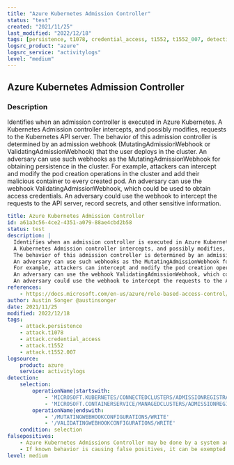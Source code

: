 ```yaml
---
title: "Azure Kubernetes Admission Controller"
status: "test"
created: "2021/11/25"
last_modified: "2022/12/18"
tags: [persistence, t1078, credential_access, t1552, t1552_007, detection_rule]
logsrc_product: "azure"
logsrc_service: "activitylogs"
level: "medium"
---
```


## Azure Kubernetes Admission Controller

### Description

Identifies when an admission controller is executed in Azure Kubernetes.
A Kubernetes Admission controller intercepts, and possibly modifies, requests to the Kubernetes API server.
The behavior of this admission controller is determined by an admission webhook (MutatingAdmissionWebhook or ValidatingAdmissionWebhook) that the user deploys in the cluster.
An adversary can use such webhooks as the MutatingAdmissionWebhook for obtaining persistence in the cluster.
For example, attackers can intercept and modify the pod creation operations in the cluster and add their malicious container to every created pod.
An adversary can use the webhook ValidatingAdmissionWebhook, which could be used to obtain access credentials.
An adversary could use the webhook to intercept the requests to the API server, record secrets, and other sensitive information.


```yml
title: Azure Kubernetes Admission Controller
id: a61a3c56-4ce2-4351-a079-88ae4cbd2b58
status: test
description: |
  Identifies when an admission controller is executed in Azure Kubernetes.
  A Kubernetes Admission controller intercepts, and possibly modifies, requests to the Kubernetes API server.
  The behavior of this admission controller is determined by an admission webhook (MutatingAdmissionWebhook or ValidatingAdmissionWebhook) that the user deploys in the cluster.
  An adversary can use such webhooks as the MutatingAdmissionWebhook for obtaining persistence in the cluster.
  For example, attackers can intercept and modify the pod creation operations in the cluster and add their malicious container to every created pod.
  An adversary can use the webhook ValidatingAdmissionWebhook, which could be used to obtain access credentials.
  An adversary could use the webhook to intercept the requests to the API server, record secrets, and other sensitive information.
references:
    - https://docs.microsoft.com/en-us/azure/role-based-access-control/resource-provider-operations#microsoftkubernetes
author: Austin Songer @austinsonger
date: 2021/11/25
modified: 2022/12/18
tags:
    - attack.persistence
    - attack.t1078
    - attack.credential_access
    - attack.t1552
    - attack.t1552.007
logsource:
    product: azure
    service: activitylogs
detection:
    selection:
        operationName|startswith:
            - 'MICROSOFT.KUBERNETES/CONNECTEDCLUSTERS/ADMISSIONREGISTRATION.K8S.IO'
            - 'MICROSOFT.CONTAINERSERVICE/MANAGEDCLUSTERS/ADMISSIONREGISTRATION.K8S.IO'
        operationName|endswith:
            - '/MUTATINGWEBHOOKCONFIGURATIONS/WRITE'
            - '/VALIDATINGWEBHOOKCONFIGURATIONS/WRITE'
    condition: selection
falsepositives:
    - Azure Kubernetes Admissions Controller may be done by a system administrator.
    - If known behavior is causing false positives, it can be exempted from the rule.
level: medium

```

